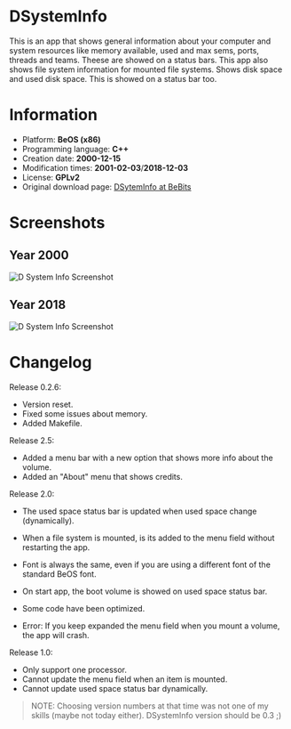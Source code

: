 # DSystemInfo

This is an app that shows general information about your computer and system
resources like memory available, used and max sems, ports, threads and teams.
Theese are showed on a status bars. This app also shows file system
information for mounted file systems. Shows disk space and used disk space.
This is showed on a status bar too.

# Information

 - Platform: __BeOS (x86)__
 - Programming language: __C++__
 - Creation date: __2000-12-15__
 - Modification times: __2001-02-03__/__2018-12-03__
 - License: __GPLv2__
 - Original download page: [DSytemInfo at BeBits](http://bebits.com/app/1831)

# Screenshots

## Year 2000

![D System Info Screenshot](https://raw.github.com/diegolagoglez/DSystemInfo/master/art/dsysteminfo.jpg "D System Info Screenshot")

## Year 2018

![D System Info Screenshot](https://raw.github.com/diegolagoglez/DSystemInfo/master/art/dsysteminfo-final-after-18-years.png "D System Info Screenshot")

# Changelog

Release 0.2.6:
 - Version reset.
 - Fixed some issues about memory.
 - Added Makefile.

Release 2.5:
 - Added a menu bar with a new option that shows more info about the volume.
 - Added an "About" menu that shows credits.

Release 2.0:
 - The used space status bar is updated when used space change (dynamically).
 - When a file system is mounted, is its added to the menu field without restarting the app.
 - Font is always the same, even if you are using a different font of the standard BeOS font.
 - On start app, the boot volume is showed on used space status bar.
 - Some code have been optimized.

 - Error: If you keep expanded the menu field when you mount a volume, the app will crash.

Release 1.0:
 - Only support one processor.
 - Cannot update the menu field when an item is mounted.
 - Cannot update used space status bar dynamically.

> NOTE: Choosing version numbers at that time was not one of my skills (maybe not today either). DSystemInfo version should be 0.3 ;)
